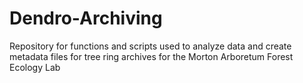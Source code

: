 # Dendro-Archiving
Repository for functions and scripts used to analyze data and create metadata files for tree ring archives for the Morton Arboretum Forest Ecology Lab
